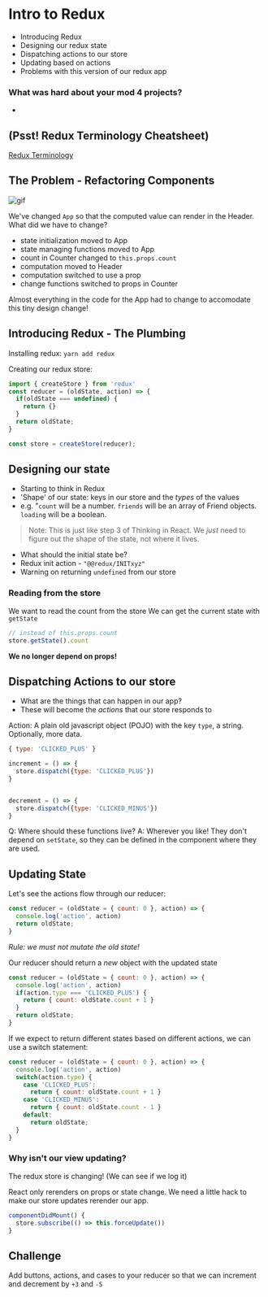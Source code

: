 # Intro to Redux

- Introducing Redux
- Designing our redux state
- Dispatching actions to our store
- Updating based on actions
- Problems with this version of our redux app


### What was hard about your mod 4 projects?

*



## (Psst! Redux Terminology Cheatsheet)
[Redux Terminology](https://gist.github.com/alexgriff/0e247dee73e9125177d9c04cec159cc6)

## The Problem - Refactoring Components
![gif](http://g.recordit.co/s2OFw0VtYb.gif)

We've changed `App` so that the computed value can render in the Header. What did we have to change?

- state initialization moved to App
- state managing functions moved to App
- count in Counter changed to `this.props.count`
- computation moved to Header
- computation switched to use a prop
- change functions switched to props in Counter

Almost everything in the code for the App had to change to accomodate this tiny design change!

## Introducing Redux - The Plumbing

Installing redux: `yarn add redux`

Creating our redux store:

```js
import { createStore } from 'redux'
const reducer = (oldState, action) => {
  if(oldState === undefined) {
    return {}
  }
  return oldState;
}

const store = createStore(reducer);
```

## Designing our state

- Starting to think in Redux
- 'Shape' of our state: keys in our store and the _types_ of the values
- e.g. "`count` will be a number. `friends` will be an array of Friend objects. `loading` will be a boolean.

> Note: This is just like step 3 of Thinking in React. We _just_ need to figure out the shape of the state, not where it lives.

- What should the initial state be?
- Redux init action - `"@@redux/INITxyz"`
- Warning on returning `undefined` from our store

### Reading from the store

We want to read the count from the store
We can get the current state with `getState`

```js
// instead of this.props.count
store.getState().count
```

**We no longer depend on props!**

## Dispatching Actions to our store

- What are the things that can happen in our app?
- These will become the _actions_ that our store responds to

Action: A plain old javascript object (POJO) with the key `type`, a string. Optionally, more data.

```js
{ type: 'CLICKED_PLUS' }
```

```js
increment = () => {
  store.dispatch({type: 'CLICKED_PLUS'})
}


decrement = () => {
  store.dispatch({type: 'CLICKED_MINUS'})
}
```

Q: Where should these functions live?
A: Wherever you like! They don't depend on `setState`, so they can be defined in the component where they are used.

## Updating State

Let's see the actions flow through our reducer:

```js
const reducer = (oldState = { count: 0 }, action) => {
  console.log('action', action)
  return oldState;
}
```

*Rule: we must not mutate the old state!*

Our reducer should return a _new_ object with the updated state

```js
const reducer = (oldState = { count: 0 }, action) => {
  console.log('action', action)
  if(action.type === 'CLICKED_PLUS') {
    return { count: oldState.count + 1 }
  }
  return oldState;
}
```

If we expect to return different states based on different actions, we can use a switch statement:

```js
const reducer = (oldState = { count: 0 }, action) => {
  console.log('action', action)
  switch(action.type) {
    case 'CLICKED_PLUS':
      return { count: oldState.count + 1 }
    case 'CLICKED_MINUS':
      return { count: oldState.count - 1 }
    default:
      return oldState;
  }
}
```

### Why isn't our view updating?

The redux store is changing! (We can see if we log it)

React only rerenders on props or state change. We need a little hack to make our store updates rerender our app.

```js
componentDidMount() {
  store.subscribe(() => this.forceUpdate())
}
```

## Challenge

Add buttons, actions, and cases to your reducer so that we can increment and decrement by `+3` and `-5`
